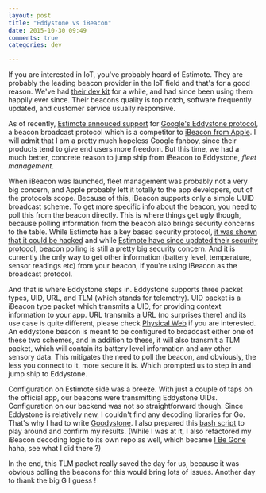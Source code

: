 ```yaml
---
layout: post
title: "Eddystone vs iBeacon"
date: 2015-10-30 09:49
comments: true
categories: dev

---
```


If you are interested in IoT, you've probably heard of Estimote. They are probably the leading beacon
provider in the IoT field and that's for a good reason. We've had [their dev kit](http://estimote.com/#jump-to-products) for a while,
and had since been using them happily ever since. Their beacons quality is top notch, software frequently
updated, and customer service usually responsive.

As of recently, [Estimote annouced support](http://blog.estimote.com/post/124002171455/estimote-brings-full-compatibility-of-new)
for [Google's Eddystone protocol](https://github.com/google/eddystone), a
beacon broadcast protocol which is a competitor to [iBeacon from Apple](https://developer.apple.com/ibeacon/). I will admit that
I am a pretty much hopeless Google fanboy, since their products tend to give end users more freedom. But this time, we had a
much better, concrete reason to jump ship from iBeacon to Eddystone, _fleet management_.

When iBeacon was launched, fleet management was probably not a very big concern, and Apple probably
left it totally to the app developers, out of the protocols scope. Because of this, iBeacon supports only a simple UUID broadcast scheme.
To get more specific info about the beacon, you need to poll this from the beacon directly. This
is where things get ugly though, because polling information from the beacon also brings security concerns
to the table. While Estimote has a key based security protocol, [it was shown that it could be hacked](http://beekn.net/2014/01/can-estimote-be-hacked/)
and while [Estimote have since updated their security protocol](http://makezine.com/2015/08/28/estimote-fixes-security-problems-with-beacon-firmware/),
beacon polling is still a pretty big security concern. And it is currently the only way to get other information (battery level, temperature, sensor readings etc)
from your beacon, if you're using iBeacon as the broadcast protocol.

And that is where Eddystone steps in. Eddystone supports three packet types, UID, URL, and TLM (which stands for telemetry). UID packet is a iBeacon
type packet which transmits a UID, for providing context information to your app. URL transmits a URL (no surprises there) and its use case
is quite different, please check [Physical Web](https://google.github.io/physical-web/) if you are interested. An eddystone beacon is meant to be
configured to broadcast either one of these two schemes, and in addition to these, it will also transmit a TLM packet, which will contain its
battery level information and any other sensory data. This mitigates the need to poll the beacon, and obviously, the less you connect to it, more secure it is.
Which prompted us to step in and jump ship to Eddystone.

Configuration on Estimote side was a breeze. With just a couple of taps on the official app, our beacons were transmitting Eddystone UIDs.
Configuration on our backend was not so straightforward though. Since Eddystone is relatively new, I couldn't find any decoding libraries
for Go. That's why I had to write [Goodystone](https://github.com/c0ze/goodystone). I also prepared this [bash script](https://gist.github.com/c0ze/0f02d46b82fa375589ba)
to play around and confirm my results. (While I was at it, I also refactored my iBeacon decoding logic to its own repo as well, which became [I Be Gone](https://github.com/c0ze/iBeagon) haha, see what I did there ?)

In the end, this TLM packet really saved the day for us, because it was obvious polling the beacons for this would bring lots of issues. Another day
to thank the big G I guess !
